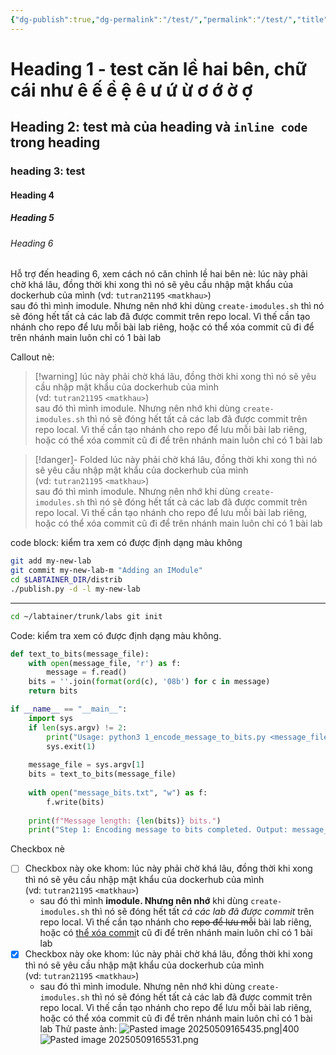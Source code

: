 ```yaml
---
{"dg-publish":true,"dg-permalink":"/test/","permalink":"/test/","title":"Testing component","tags":["tutran-garden"],"created":"2025-05-09T16:25:36.286+07:00"}
---
```


# Heading 1 - test căn lề hai bên, chữ cái như ê ế ề ệ ê ư ứ ừ ơ ớ ờ ợ
## Heading 2: test mà của heading và `inline code` trong heading

### heading 3: test

#### Heading 4
##### Heading 5

###### Heading 6

Hỗ trợ đến heading 6, xem cách nó căn chỉnh lề hai bên nè: lúc này phải chờ khá lâu, đồng thời khi xong thì nó sẽ yêu cầu nhập mật khẩu của dockerhub của mình (vd: `tutran21195` `<matkhau>`)  
sau đó thì mình imodule. Nhưng nên nhớ khi dùng `create-imodules.sh` thì nó sẽ đóng hết tất cả các lab đã được commit trên repo local. Vì thế cần tạo nhánh cho repo để lưu mỗi bài lab riêng, hoặc có thể xóa commit cũ đi để trên nhánh main luôn chỉ có 1 bài lab

Callout nè:
>[!warning] lúc này phải chờ khá lâu, đồng thời khi xong thì nó sẽ yêu cầu nhập mật khẩu của dockerhub của mình (vd: `tutran21195` `<matkhau>`)  
sau đó thì mình imodule. Nhưng nên nhớ khi dùng `create-imodules.sh` thì nó sẽ đóng hết tất cả các lab đã được commit trên repo local. Vì thế cần tạo nhánh cho repo để lưu mỗi bài lab riêng, hoặc có thể xóa commit cũ đi để trên nhánh main luôn chỉ có 1 bài lab


>[!danger]- Folded
>lúc này phải chờ khá lâu, đồng thời khi xong thì nó sẽ yêu cầu nhập mật khẩu của dockerhub của mình (vd: `tutran21195` `<matkhau>`)  
sau đó thì mình imodule. Nhưng nên nhớ khi dùng `create-imodules.sh` thì nó sẽ đóng hết tất cả các lab đã được commit trên repo local. Vì thế cần tạo nhánh cho repo để lưu mỗi bài lab riêng, hoặc có thể xóa commit cũ đi để trên nhánh main luôn chỉ có 1 bài lab 

code block: kiểm tra xem có được định dạng màu không
```sh
git add my-new-lab 
git commit my-new-lab-m "Adding an IModule" 
cd $LABTAINER_DIR/distrib 
./publish.py -d -l my-new-lab
```
---
```sh
cd ~/labtainer/trunk/labs git init
```

Code: kiểm tra xem có được định dạng màu không.
```python
def text_to_bits(message_file):
    with open(message_file, 'r') as f:
        message = f.read()
    bits = ''.join(format(ord(c), '08b') for c in message)
    return bits

if __name__ == "__main__":
    import sys
    if len(sys.argv) != 2:
        print("Usage: python3 1_encode_message_to_bits.py <message_file>")
        sys.exit(1)
    
    message_file = sys.argv[1]
    bits = text_to_bits(message_file)
    
    with open("message_bits.txt", "w") as f:
        f.write(bits)
    
    print(f"Message length: {len(bits)} bits.")
    print("Step 1: Encoding message to bits completed. Output: message_bits.txt")
```


Checkbox nè
- [ ] Checkbox này oke khom: lúc này phải chờ khá lâu, đồng thời khi xong thì nó sẽ yêu cầu nhập mật khẩu của dockerhub của mình (vd: `tutran21195` `<matkhau>`)  
	- sau đó thì mình **imodule. Nhưng nên nhớ** khi dùng `create-imodules.sh` thì nó sẽ đóng hết tất *cả các lab đã được commit* trên repo local. Vì thế cần tạo nhánh cho ~~repo để lưu mỗi~~ bài lab riêng, hoặc có [thể xóa commi](http.)t cũ đi để trên nhánh main luôn chỉ có 1 bài lab
- [x] Checkbox này oke khom: lúc này phải chờ khá lâu, đồng thời khi xong thì nó sẽ yêu cầu nhập mật khẩu của dockerhub của mình (vd: `tutran21195` `<matkhau>`)  
	- sau đó thì mình imodule. Nhưng nên nhớ khi dùng `create-imodules.sh` thì nó sẽ đóng hết tất cả các lab đã được commit trên repo local. Vì thế cần tạo nhánh cho repo để lưu mỗi bài lab riêng, hoặc có thể xóa commit cũ đi để trên nhánh main luôn chỉ có 1 bài lab
Thử paste ảnh:
![Pasted image 20250509165435.png|400](/img/user/2.%20RESOURCE/attachments/Pasted%20image%2020250509165435.png)
![Pasted image 20250509165531.png](/img/user/2.%20RESOURCE/attachments/Pasted%20image%2020250509165531.png)
